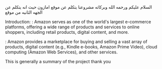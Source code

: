 السلام عليكم ورحمه الله وبركاته مشروعنا يتكلم عن موقع امازون حيث انه يتكلم عن الجهه الثانيه من موقع


 Introduction:
: Amazon serves as one of the world's largest 
e-commerce platforms, offering a wide range of products and 
services to online shoppers, including retail products, digital content, 
and more.

: Amazon provides a marketplace for buying and selling a vast 
array of products, digital content (e.g., Kindle e-books, Amazon Prime 
Video), cloud computing (Amazon Web Services), and other services.


This is generally a summary of the project thank you

